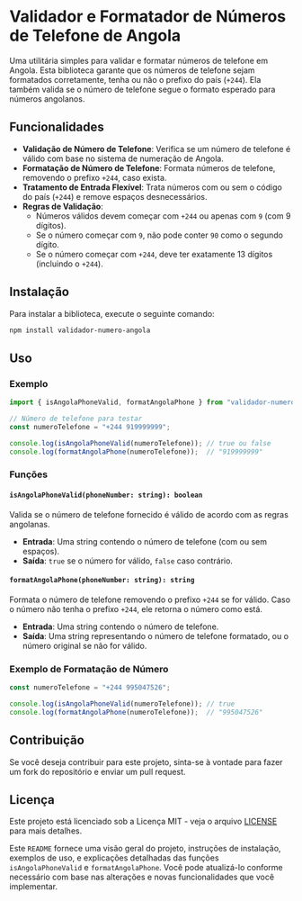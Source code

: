 
# Validador e Formatador de Números de Telefone de Angola

Uma utilitária simples para validar e formatar números de telefone em Angola. Esta biblioteca garante que os números de telefone sejam formatados corretamente, tenha ou não o prefixo do país (`+244`). Ela também valida se o número de telefone segue o formato esperado para números angolanos.

## Funcionalidades

- **Validação de Número de Telefone**: Verifica se um número de telefone é válido com base no sistema de numeração de Angola.
- **Formatação de Número de Telefone**: Formata números de telefone, removendo o prefixo `+244`, caso exista.
- **Tratamento de Entrada Flexível**: Trata números com ou sem o código do país (`+244`) e remove espaços desnecessários.
- **Regras de Validação**:
  - Números válidos devem começar com `+244` ou apenas com `9` (com 9 dígitos).
  - Se o número começar com `9`, não pode conter `90` como o segundo dígito.
  - Se o número começar com `+244`, deve ter exatamente 13 dígitos (incluindo o `+244`).

## Instalação

Para instalar a biblioteca, execute o seguinte comando:

```bash
npm install validador-numero-angola
```

## Uso

### Exemplo

```typescript
import { isAngolaPhoneValid, formatAngolaPhone } from "validador-numero-angola";

// Número de telefone para testar
const numeroTelefone = "+244 919999999";

console.log(isAngolaPhoneValid(numeroTelefone)); // true ou false
console.log(formatAngolaPhone(numeroTelefone));  // "919999999"
```

### Funções

#### `isAngolaPhoneValid(phoneNumber: string): boolean`

Valida se o número de telefone fornecido é válido de acordo com as regras angolanas.

- **Entrada**: Uma string contendo o número de telefone (com ou sem espaços).
- **Saída**: `true` se o número for válido, `false` caso contrário.

#### `formatAngolaPhone(phoneNumber: string): string`

Formata o número de telefone removendo o prefixo `+244` se for válido. Caso o número não tenha o prefixo `+244`, ele retorna o número como está.

- **Entrada**: Uma string contendo o número de telefone.
- **Saída**: Uma string representando o número de telefone formatado, ou o número original se não for válido.

### Exemplo de Formatação de Número

```typescript
const numeroTelefone = "+244 995047526";

console.log(isAngolaPhoneValid(numeroTelefone)); // true
console.log(formatAngolaPhone(numeroTelefone));  // "995047526"
```

## Contribuição

Se você deseja contribuir para este projeto, sinta-se à vontade para fazer um fork do repositório e enviar um pull request.

## Licença

Este projeto está licenciado sob a Licença MIT - veja o arquivo [LICENSE](LICENSE) para mais detalhes.


Este `README` fornece uma visão geral do projeto, instruções de instalação, exemplos de uso, e explicações detalhadas das funções `isAngolaPhoneValid` e `formatAngolaPhone`. Você pode atualizá-lo conforme necessário com base nas alterações e novas funcionalidades que você implementar.